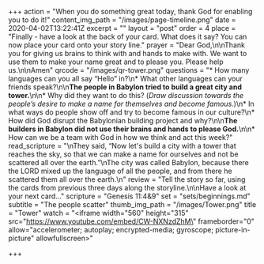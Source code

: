 +++
action = "When you do something great today, thank God for enabling you to do it!"
content_img_path = "/images/page-timeline.png"
date = 2020-04-02T13:22:41Z
excerpt = ""
layout = "post"
order = 4
place = "Finally - have a look at the back of your card. What does it say? You can now place your card onto your story line."
prayer = "Dear God,\n\nThank you for giving us brains to think with and hands to make with. We want to use them to make your name great and to please you. Please help us.\n\nAmen"
qrcode = "/images/qr-tower.png"
questions = "* How many languages can you all say “Hello” in?\n* What other languages can your friends speak?\n\n**The people in Babylon tried to build a great city and tower.**\n\n* Why did they want to do this?  (_Draw discussion towards the people’s desire to make a name for themselves and become famous_.)\n* In what ways do people show off and try to become famous in our culture?\n* How did God disrupt the Babylonian building project and why?\n\n**The builders in Babylon did not use their brains and hands to please God.**\n\n* How can we be a team with God in how we think and act this week?"
read_scripture = "\nThey said, “Now let's build a city with a tower that reaches the sky, so that we can make a name for ourselves and not be scattered all over the earth.”\nThe city was called Babylon, because there the LORD mixed up the language of all the people, and from there he scattered them all over the earth.\n"
review = "Tell the story so far, using the cards from previous three days along the storyline.\n\nHave a look at your next card..."
scripture = "Genesis 11:4&9"
set = "sets/beginnings.md"
subtitle = "The people scatter"
thumb_img_path = "/images/Tower.png"
title = "Tower"
watch = "<iframe width=\"560\" height=\"315\" src=\"https://www.youtube.com/embed/CW-NXNzdZhM\" frameborder=\"0\" allow=\"accelerometer; autoplay; encrypted-media; gyroscope; picture-in-picture\" allowfullscreen></iframe>"

+++
